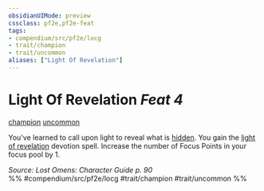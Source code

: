 ```yaml
---
obsidianUIMode: preview
cssclass: pf2e,pf2e-feat
tags:
- compendium/src/pf2e/locg
- trait/champion
- trait/uncommon
aliases: ["Light Of Revelation"]
---
```

# Light Of Revelation  *Feat 4*  
[champion](Reference/Rules/Traits/champion.md "Champion Class Trait")  [uncommon](uncommon.md "Uncommon Rarity Trait")  


You've learned to call upon light to reveal what is [hidden](conditions.md#Hidden). You gain the [light of revelation](Reference/Compendium/Spells/light-of-revelation-locg.md) devotion spell. Increase the number of Focus Points in your focus pool by 1.

*Source: Lost Omens: Character Guide p. 90*  
%% #compendium/src/pf2e/locg #trait/champion #trait/uncommon %%